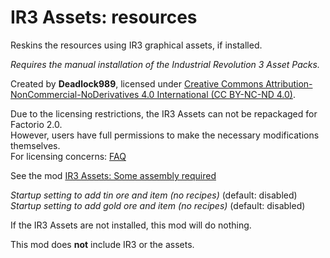 # IR3 Assets: resources

Reskins the resources using IR3 graphical assets, if installed.  

*Requires the manual installation of the Industrial Revolution 3 Asset Packs.*

Created by **Deadlock989**, licensed under [Creative Commons Attribution-NonCommercial-NoDerivatives 4.0 International (CC BY-NC-ND 4.0)](https://creativecommons.org/licenses/by-nc-nd/4.0/).

Due to the licensing restrictions, the IR3 Assets can not be repackaged for Factorio 2.0.  
However, users have full permissions to make the necessary modifications themselves.  
For licensing concerns: [FAQ](https://mods.factorio.com/mod/IR3_Assets_assembling_machines/faq)  

See the mod [IR3 Assets: Some assembly required](https://mods.factorio.com/mod/IR3_Assets_some_assembly_required)

*Startup setting to add tin ore and item (no recipes)* (default: disabled)
*Startup setting to add gold ore and item (no recipes)* (default: disabled)

If the IR3 Assets are not installed, this mod will do nothing.

This mod does **not** include IR3 or the assets.  

